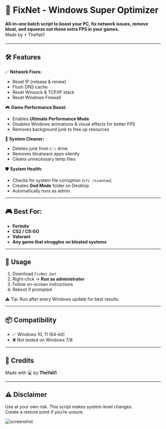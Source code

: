 # 🚀 FixNet - Windows Super Optimizer

**All-in-one batch script to boost your PC, fix network issues, remove bloat, and squeeze out those extra FPS in your games.**  
Made by ⚡️ TheYali1

---

## 🛠 Features

✅ **Network Fixes:**
- Reset IP (release & renew)
- Flush DNS cache
- Reset Winsock & TCP/IP stack
- Reset Windows Firewall

🎮 **Game Performance Boost:**
- Enables **Ultimate Performance Mode**
- Disables Windows animations & visual effects for better FPS
- Removes background junk to free up resources

🧼 **System Cleaner:**
- Deletes junk from `C:\` drive
- Removes bloatware apps silently
- Cleans unnecessary temp files

🛡️ **System Health:**
- Checks for system file corruption (`sfc /scannow`)
- Creates **God Mode** folder on Desktop
- Automatically runs as admin

---

## 🎮 Best For:

- **Fortnite**
- **CS2 / CS:GO**
- **Valorant**
- **Any game that struggles on bloated systems**

---

## 🚀 Usage

1. Download `FixNet.bat`
2. Right-click → **Run as administrator**
3. Follow on-screen instructions
4. Reboot if prompted

⚠️ Tip: Run after every Windows update for best results.

---

## 📦 Compatibility

- ✅ Windows 10, 11 (64-bit)
- ❌ Not tested on Windows 7/8

---

## 👑 Credits

Made with 💻 by **TheYali1**  

---

## ⚠️ Disclaimer

Use at your own risk. This script makes system-level changes.  
Create a restore point if you’re unsure.

![screenshot](https://i.imagesup.co/images2/c5a85f8e1ef9d2066a581ad2d737a27f58ed3c0c.png)
